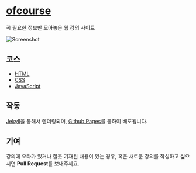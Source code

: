 # [ofcourse](https://ofcourse.kr/)

꼭 필요한 정보만 모아놓은 웹 강의 사이트  

![Screenshot](https://ofcourse.kr/images/screenshot.png)



## 코스
- [HTML](https://ofcourse.kr/html-course/)
- [CSS](https://ofcourse.kr/css-course/)
- [JavaScript](https://ofcourse.kr/js-course/)


## 작동
[Jekyll](http://www.jekyllrb.com/)을 통해서 렌더링되며, [Github Pages](https://pages.github.com/)를 통하여 배포됩니다.


## 기여
강의에 오타가 있거나 잘못 기재된 내용이 있는 경우, 혹은 새로운 강의를 작성하고 싶으시면 **Pull Request**를 보내주세요.

